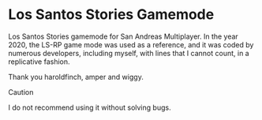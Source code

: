 # Los Santos Stories Gamemode

Los Santos Stories gamemode for San Andreas Multiplayer. In the year 2020, the LS-RP game mode was used as a reference, and it was coded by numerous developers, including myself, with lines that I cannot count, in a replicative fashion. 

Thank you haroldfinch, amper and wiggy.

> [!CAUTION]
> I do not recommend using it without solving bugs.
